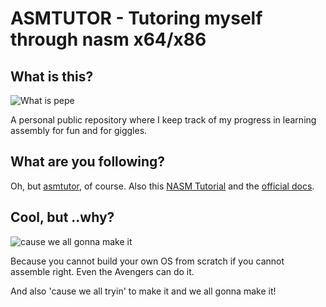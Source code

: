 # ASMTUTOR - Tutoring myself through nasm x64/x86

## What is this?
![What is pepe](https://emoji.gg/assets/emoji/7739-monkathink.png)

A personal public repository where I keep track of my progress
in learning assembly for fun and for giggles.

## What are you following?

Oh, but [asmtutor](https://asmtutor.com/), of course. Also
this [NASM Tutorial](https://cs.lmu.edu/~ray/notes/nasmtutorial/)
and the [official docs](https://www.nasm.us/doc).

## Cool, but ..why?
![cause we all gonna make it](https://emoji.gg/assets/emoji/6652-pepeblink.png)

Because you cannot build your own OS from scratch if you 
cannot assemble right. Even the Avengers can do it.

And also 'cause we all tryin' to make it and we all gonna make it!
